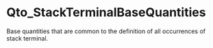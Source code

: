 # Qto_StackTerminalBaseQuantities

Base quantities that are common to the definition of all occurrences of stack terminal.
